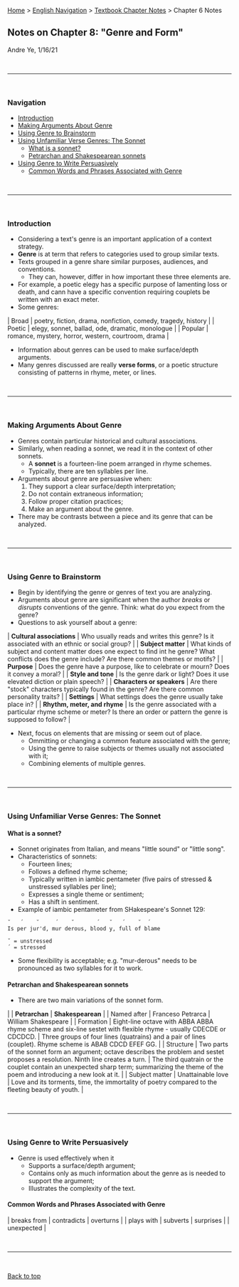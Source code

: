 [Home](https://andre-ye.github.io) > [English Navigation](https://andre-ye.github.io/english/english_navigation) > [Textbook Chapter Notes](https://andre-ye.github.io/english/english_navigation#textbook-chapter-notes) > Chapter 6 Notes

## Notes on Chapter 8: "Genre and Form"
Andre Ye, 1/16/21

<br>

---

<br>

### Navigation
- [Introduction](#introduction)
- [Making Arguments About Genre](#making-arguments-about-genre)
- [Using Genre to Brainstorm](#using-genre-to-brainstorm)
- [Using Unfamiliar Verse Genres: The Sonnet](#using-unfamiliar-verse-genres--the-sonnet)
  * [What is a sonnet?](#what-is-a-sonnet-)
  * [Petrarchan and Shakespearean sonnets](#petrarchan-and-shakespearean-sonnets)
- [Using Genre to Write Persuasively](#using-genre-to-write-persuasively)
  * [Common Words and Phrases Associated with Genre](#common-words-and-phrases-associated-with-genre)


<br>

---

<br>

### Introduction
- Considering a text's genre is an important application of a context strategy.
- **Genre** is at term that refers to categories used to group similar texts.
- Texts grouped in a genre share similar purposes, audiences, and conventions.
  - They can, however, differ in how important these three elements are.
- For example, a poetic elegy has a specific purpose of lamenting loss or death, and cann have a specific convention requiring couplets be written with an exact meter.
- Some genres:

| Broad | poetry, fiction, drama, nonfiction, comedy, tragedy, history |
| Poetic | elegy, sonnet, ballad, ode, dramatic, monologue |
| Popular | romance, mystery, horror, western, courtroom, drama |

- Information about genres can be used to make surface/depth arguments.
- Many genres discussed are really **verse forms**, or a poetic structure consisting of patterns in rhyme, meter, or lines.

<br>

---

<br>

### Making Arguments About Genre
- Genres contain particular historical and cultural associations.
- Similarly, when reading a sonnet, we read it in the context of other sonnets.
  - A **sonnet** is a fourteen-line poem arranged in rhyme schemes.
  - Typically, there are ten syllables per line.
- Arguments about genre are persuasive when:
  1. They support a clear surface/depth interpretation;
  2. Do not contain extraneous information;
  3. Follow proper citation practices;
  4. Make an argument about the genre.
- There may be contrasts between a piece and its genre that can be analyzed.

<br>

---

<br>

### Using Genre to Brainstorm
- Begin by identifying the genre or genres of text you are analyzing.
- Arguments about genre are significant when the author *breaks* or *disrupts* conventions of the genre. Think: what do you expect from the genre?
- Questions to ask yourself about a genre:

| **Cultural associations** | Who usually reads and writes this genre? Is it associated with an ethnic or social group? |
| **Subject matter** | What kinds of subject and content matter does one expect to find int he genre? What conflicts does the genre include? Are there common themes or motifs? |
| **Purpose** | Does the genre have a purpose, like to celebrate or mourn? Does it convey a moral? |
| **Style and tone** | Is the genre dark or light? Does it use elevated diction or plain speech? |
| **Characters or speakers** | Are there "stock" characters typically found in the genre? Are there common personality traits? |
| **Settings** | What settings does the genre usually take place in? |
| **Rhythm, meter, and rhyme** | Is the genre associated with a particular rhyme scheme or meter? Is there an order or pattern the genre is supposed to follow? |

- Next, focus on elements that are missing or seem out of place.
  - Ommitting or changing a common feature associated with the genre;
  - Using the genre to raise subjects or themes usually not associated with it;
  - Combining elements of multiple genres.

<br>

---

<br>

### Using Unfamiliar Verse Genres: The Sonnet

#### What is a sonnet?
- Sonnet originates from Italian, and means "little sound" or "little song".
- Characteristics of sonnets:
  - Fourteen lines;
  - Follows a defined rhyme scheme;
  - Typically written in iambic pentameter (five pairs of stressed & unstressed syllables per line);
  - Expresses a single theme or sentiment;
  - Has a shift in sentiment.
- Example of iambic pentameter from SHakespeare's Sonnet 129:
```
˘   ´    ˘     ´    ˘       ´   ˘   ´    ˘  ´
Is per jur'd, mur derous, blood y, full of blame

˘ = unstressed
´ = stressed
````
- Some flexibility is acceptable; e.g. "mur-derous" needs to be pronounced as two syllables for it to work.

#### Petrarchan and Shakespearean sonnets
- There are two main variations of the sonnet form.

| | **Petrarchan** | **Shakespearean** |
| Named after | Franceso Petrarca | William Shakespeare |
| Formation | Eight-line octave with ABBA ABBA rhyme scheme and six-line sestet with flexible rhyme - usually CDECDE or CDCDCD. | Three groups of four lines (quatrains) and a pair of lines (couplet). Rhyme scheme is ABAB CDCD EFEF GG. |
| Structure | Two parts of the sonnet form an argument; octave describes the problem and sestet proposes a resolution. Ninth line creates a turn. | The third quatrain or the couplet contain an unexpected sharp term; summarizing the theme of the poem and introducing a new look at it. |
| Subject matter | Unattainable love | Love and its torments, time, the immortality of poetry compared to the fleeting beauty of youth. |

<br>

---

<br>

### Using Genre to Write Persuasively
- Genre is used effectively when it
  - Supports a surface/depth argument;
  - Contains only as much information about the genre as is needed to support the argument;
  - Illustrates the complexity of the text.

#### Common Words and Phrases Associated with Genre

| breaks from | contradicts | overturns |
| plays with | subverts | surprises |
| unexpected |



<br>

---

<br>

[Back to top](#)
